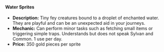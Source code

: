#### Water Sprites
- **Description:** Tiny fey creatures bound to a droplet of enchanted water. They are playful and can be an unexpected aid in your journeys.
- **Mechanic:** Can perform minor tasks such as fetching small items or triggering simple traps. Understands but does not speak Sylvan and Common. 1 use per day.
- **Price:** 350 gold pieces per sprite